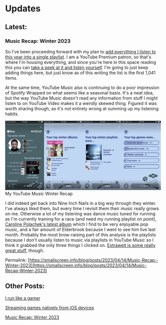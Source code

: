 # Updates

## Latest:
### Music Recap: Winter 2023
So I've been proceeding forward with my plan to [add everything I listen to this year into a single playlist](https://elekk.xyz/@campbell/109609703169030560). I am a YouTube Premium patron, so that's where I'm housing everything, and since you're here in this space reading this you can [take a peek at it and listen yourself](https://youtube.com/playlist?list=PLTm1tn5YD5gLaxGIMNSTAGI8-6SUl4BYn). I'm going to just keep adding things here, but just know as of this writing the list is the first 1,041 items.

At the same time, YouTube Music also is continuing to do a poor impression of Spotify Wrapped on what seems like a seasonal basis. It's a neat idea, but the way YouTube Music doesn't read any information from stuff I might listen to on YouTube Video makes it a weirdly skewed thing. Figured it was worth sharing though, as it's not entirely wrong at summing up my listening habits.

![Screenshots from my YouTube Music Winter Recap](/images/blog/winter23music.jpeg) My YouTube Music Winter Recap

I did indeed get back into Nine Inch Nails in a big way through they winter. I've always liked them, but every time I revisit them their music really grows on me. Otherwise a lot of my listening was dance music tuned for running as I'm currently training for a race (and need my running playlist on point), [Caroline Polachek's latest album](https://album.link/y/PLSyWCtnp4AuodCGqesPd4wW4wlHPLQMNi) which I find to be very enjoyable pop music, and a fair amount of Elderbrook because I went to see him live last month. Probably the most brow-raising part of this analysis is the playlists because I don't usually listen to music via playlists in YouTube Music so I think it grabbed the only three things I clicked on. [Extrawelt is some really great stuff](https://album.link/y/PL8A2CFF335FD4273A), though.


Permalink: [https://smallscreen.info/blog/posts/2023/04/14/Music-Recap:-Winter-2023](https://smallscreen.info/blog/posts/2023/04/14/Music-Recap-Winter-2023)

## Other Posts:
[I run like a gamer](https://smallscreen.info/blog/posts/2023/01/25/I-run-like-a-gamer)

[Streaming games natively from iOS devices](https://smallscreen.info/blog/posts/2023/02/14/Streaming-games-natively-from-iOS-devices)

[Music Recap: Winter 2023](https://smallscreen.info/blog/posts/2023/04/14/Music-Recap-Winter-2023)